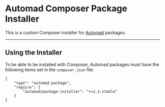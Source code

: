 # Automad Composer Package Installer 

This is a custom Composer installer for [Automad](https://automad.org) packages.

---

## Using the Installer 

To be able to be installed with Composer, Automad packages must have the following items set in the `composer.json` file:

	{
	    "type": "automad-package",
        "require": {
            "automad/package-installer": ">=1.1-stable"
        }
	} 